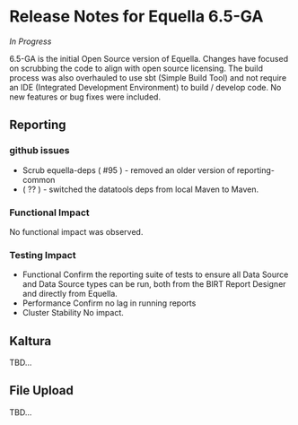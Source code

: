 # Release Notes for Equella 6.5-GA

*_In Progress_*

6.5-GA is the initial Open Source version of Equella.  Changes have focused on scrubbing the code to align with open source licensing.  The build process was also overhauled to use sbt (Simple Build Tool) and not require an IDE (Integrated Development Environment) to build / develop code.  No new features or bug fixes were included.

## Reporting
### github issues
- Scrub equella-deps ( #95 ) - removed an older version of reporting-common
- ( ?? ) - switched the datatools deps from local Maven to Maven.
### Functional Impact
No functional impact was observed.
### Testing Impact
- Functional
Confirm the reporting suite of tests to ensure all Data Source and Data Source types can be run, both from the BIRT Report Designer and directly from Equella.
- Performance
Confirm no lag in running reports 
- Cluster Stability
No impact.

## Kaltura
TBD...

## File Upload
TBD...

